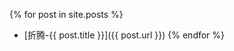 <link rel="shortcut icon" href="{{ site.baseurl }}/img/favicon.ico">

{% for post in site.posts %}
- [折腾-{{ post.title }}]({{ post.url }})
{% endfor %}